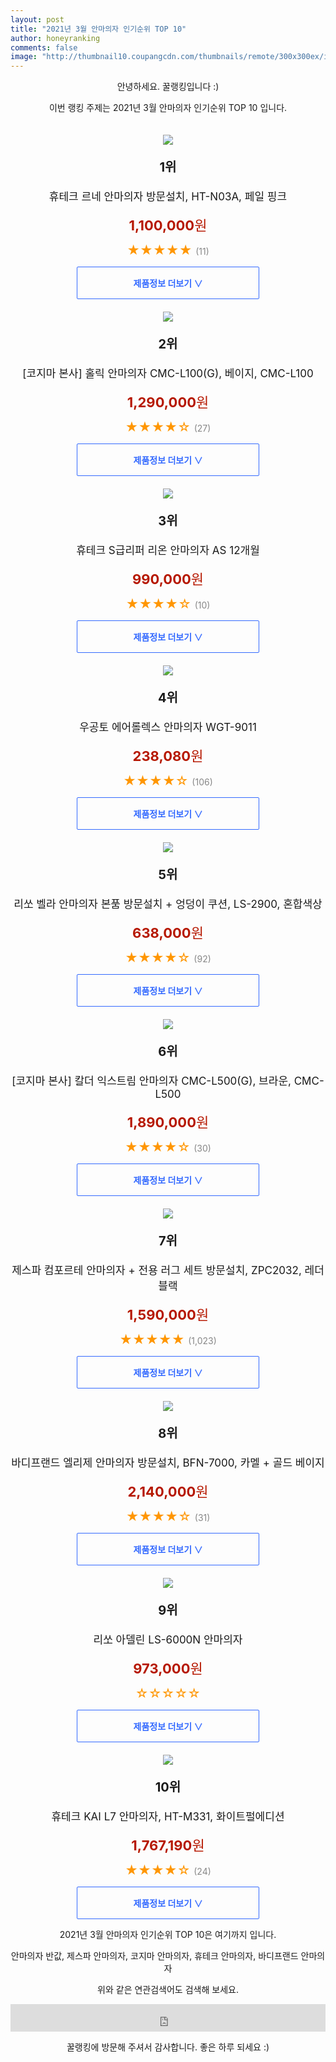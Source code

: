 ```yaml
--- 
layout: post 
title: "2021년 3월 안마의자 인기순위 TOP 10" 
author: honeyranking 
comments: false 
image: "http://thumbnail10.coupangcdn.com/thumbnails/remote/300x300ex/image/retail/images/2020/08/07/18/0/a721b550-3dbd-456b-9d62-3844ce088d0f.jpg" 
--- 
```

<p style="text-align: center;">안녕하세요. 꿀랭킹입니다 :)</p> <p style="text-align: center;">이번 랭킹 주제는 2021년 3월 안마의자 인기순위 TOP 10 입니다.</p><center><img src="http://thumbnail10.coupangcdn.com/thumbnails/remote/300x300ex/image/retail/images/2020/08/07/18/0/a721b550-3dbd-456b-9d62-3844ce088d0f.jpg" style="margin-top:20px" /></center> <p style="text-align: center; font-size: 20px"><b>1위</b></p> <p style="text-align: center; font-size: 17px">휴테크 르네 안마의자 방문설치, HT-N03A, 페일 핑크</p> <p style="text-align: center;"><span style="color: #b61800; font-size: 22px;"><b>1,100,000</b>원</span></p> <p style="text-align: center;"><span style="color: #ff9600; font-size: 20px;">★★★★★ </span><span style="color: #878787;">(11)</span></p> <center><a href="https://coupa.ng/bSN1mH"> <div style="font-size: 14px; display: inline-block; padding: 15px 90px; color: #346aff; border-radius: 2px; border: 1px solid #346aff; cursor: pointer;"><b>제품정보 더보기 &or;</b></div> </a></center><center><img src="http://thumbnail10.coupangcdn.com/thumbnails/remote/300x300ex/image/vendor_inventory/ea08/2a9cb1e27a76d0394ed0e6a577e501fe5e45be205a2222f0d73e60f595b9.jpg" style="margin-top:20px" /></center> <p style="text-align: center; font-size: 20px"><b>2위</b></p> <p style="text-align: center; font-size: 17px">[코지마 본사] 홀릭 안마의자 CMC-L100(G), 베이지, CMC-L100</p> <p style="text-align: center;"><span style="color: #b61800; font-size: 22px;"><b>1,290,000</b>원</span></p> <p style="text-align: center;"><span style="color: #ff9600; font-size: 20px;">★★★★☆ </span><span style="color: #878787;">(27)</span></p> <center><a href="https://coupa.ng/bSN1mI"> <div style="font-size: 14px; display: inline-block; padding: 15px 90px; color: #346aff; border-radius: 2px; border: 1px solid #346aff; cursor: pointer;"><b>제품정보 더보기 &or;</b></div> </a></center><center><img src="http://thumbnail6.coupangcdn.com/thumbnails/remote/300x300ex/image/vendor_inventory/9243/91d857efe159b0bc1ae34725cc0cd30b7216898471c5aea27e8735543b18.jpg" style="margin-top:20px" /></center> <p style="text-align: center; font-size: 20px"><b>3위</b></p> <p style="text-align: center; font-size: 17px">휴테크 S급리퍼 리온 안마의자 AS 12개월</p> <p style="text-align: center;"><span style="color: #b61800; font-size: 22px;"><b>990,000</b>원</span></p> <p style="text-align: center;"><span style="color: #ff9600; font-size: 20px;">★★★★☆ </span><span style="color: #878787;">(10)</span></p> <center><a href="https://coupa.ng/bSN1mK"> <div style="font-size: 14px; display: inline-block; padding: 15px 90px; color: #346aff; border-radius: 2px; border: 1px solid #346aff; cursor: pointer;"><b>제품정보 더보기 &or;</b></div> </a></center><center><img src="http://thumbnail7.coupangcdn.com/thumbnails/remote/300x300ex/image/retail/images/2325815923649-96c7fc83-8e68-4d92-813b-ea3bf44c2004.jpg" style="margin-top:20px" /></center> <p style="text-align: center; font-size: 20px"><b>4위</b></p> <p style="text-align: center; font-size: 17px">우공토 에어롤렉스 안마의자 WGT-9011</p> <p style="text-align: center;"><span style="color: #b61800; font-size: 22px;"><b>238,080</b>원</span></p> <p style="text-align: center;"><span style="color: #ff9600; font-size: 20px;">★★★★☆ </span><span style="color: #878787;">(106)</span></p> <center><a href="https://coupa.ng/bSN1mN"> <div style="font-size: 14px; display: inline-block; padding: 15px 90px; color: #346aff; border-radius: 2px; border: 1px solid #346aff; cursor: pointer;"><b>제품정보 더보기 &or;</b></div> </a></center><center><img src="http://thumbnail9.coupangcdn.com/thumbnails/remote/300x300ex/image/retail/images/2020/04/24/11/9/df0381d6-c178-4f92-9496-40689cffc54a.jpg" style="margin-top:20px" /></center> <p style="text-align: center; font-size: 20px"><b>5위</b></p> <p style="text-align: center; font-size: 17px">리쏘 벨라 안마의자 본품 방문설치 + 엉덩이 쿠션, LS-2900, 혼합색상</p> <p style="text-align: center;"><span style="color: #b61800; font-size: 22px;"><b>638,000</b>원</span></p> <p style="text-align: center;"><span style="color: #ff9600; font-size: 20px;">★★★★☆ </span><span style="color: #878787;">(92)</span></p> <center><a href="https://coupa.ng/bSN1mO"> <div style="font-size: 14px; display: inline-block; padding: 15px 90px; color: #346aff; border-radius: 2px; border: 1px solid #346aff; cursor: pointer;"><b>제품정보 더보기 &or;</b></div> </a></center><center><img src="http://thumbnail8.coupangcdn.com/thumbnails/remote/300x300ex/image/vendor_inventory/e767/0b490a06e0f2433c653d69b4f41758ccc9bf0890de80c23f37396ef0c2de.jpg" style="margin-top:20px" /></center> <p style="text-align: center; font-size: 20px"><b>6위</b></p> <p style="text-align: center; font-size: 17px">[코지마 본사] 칼더 익스트림 안마의자 CMC-L500(G), 브라운, CMC-L500</p> <p style="text-align: center;"><span style="color: #b61800; font-size: 22px;"><b>1,890,000</b>원</span></p> <p style="text-align: center;"><span style="color: #ff9600; font-size: 20px;">★★★★☆ </span><span style="color: #878787;">(30)</span></p> <center><a href="https://coupa.ng/bSN1mP"> <div style="font-size: 14px; display: inline-block; padding: 15px 90px; color: #346aff; border-radius: 2px; border: 1px solid #346aff; cursor: pointer;"><b>제품정보 더보기 &or;</b></div> </a></center><center><img src="http://thumbnail9.coupangcdn.com/thumbnails/remote/300x300ex/image/retail/images/5412547455718-210b234f-61a7-42dd-971d-9755e72b93de.jpg" style="margin-top:20px" /></center> <p style="text-align: center; font-size: 20px"><b>7위</b></p> <p style="text-align: center; font-size: 17px">제스파 컴포르테 안마의자 + 전용 러그 세트 방문설치, ZPC2032, 레더블랙</p> <p style="text-align: center;"><span style="color: #b61800; font-size: 22px;"><b>1,590,000</b>원</span></p> <p style="text-align: center;"><span style="color: #ff9600; font-size: 20px;">★★★★★ </span><span style="color: #878787;">(1,023)</span></p> <center><a href="https://coupa.ng/bSN1mS"> <div style="font-size: 14px; display: inline-block; padding: 15px 90px; color: #346aff; border-radius: 2px; border: 1px solid #346aff; cursor: pointer;"><b>제품정보 더보기 &or;</b></div> </a></center><center><img src="http://thumbnail10.coupangcdn.com/thumbnails/remote/300x300ex/image/retail/images/2020/04/28/18/2/08981d92-c7ea-4884-83f3-9e92c76908cd.jpg" style="margin-top:20px" /></center> <p style="text-align: center; font-size: 20px"><b>8위</b></p> <p style="text-align: center; font-size: 17px">바디프랜드 엘리제 안마의자 방문설치, BFN-7000, 카멜 + 골드 베이지</p> <p style="text-align: center;"><span style="color: #b61800; font-size: 22px;"><b>2,140,000</b>원</span></p> <p style="text-align: center;"><span style="color: #ff9600; font-size: 20px;">★★★★☆ </span><span style="color: #878787;">(31)</span></p> <center><a href="https://coupa.ng/bSN1mW"> <div style="font-size: 14px; display: inline-block; padding: 15px 90px; color: #346aff; border-radius: 2px; border: 1px solid #346aff; cursor: pointer;"><b>제품정보 더보기 &or;</b></div> </a></center><center><img src="http://thumbnail9.coupangcdn.com/thumbnails/remote/300x300ex/image/vendor_inventory/2b8f/53f46e72cd09aa934f04561ced3e8c44ad1941fdc566a257e1cab65a2dcc.jpg" style="margin-top:20px" /></center> <p style="text-align: center; font-size: 20px"><b>9위</b></p> <p style="text-align: center; font-size: 17px">리쏘 아델린 LS-6000N 안마의자</p> <p style="text-align: center;"><span style="color: #b61800; font-size: 22px;"><b>973,000</b>원</span></p> <p style="text-align: center;"><span style="color: #ff9600; font-size: 20px;">☆☆☆☆☆ </span><span style="color: #878787;"></span></p> <center><a href="https://coupa.ng/bSN1m1"> <div style="font-size: 14px; display: inline-block; padding: 15px 90px; color: #346aff; border-radius: 2px; border: 1px solid #346aff; cursor: pointer;"><b>제품정보 더보기 &or;</b></div> </a></center><center><img src="http://thumbnail7.coupangcdn.com/thumbnails/remote/300x300ex/image/retail/images/2020/05/12/18/8/23ae09c9-c585-4721-87d2-e5a3f8c95f52.jpg" style="margin-top:20px" /></center> <p style="text-align: center; font-size: 20px"><b>10위</b></p> <p style="text-align: center; font-size: 17px">휴테크 KAI L7 안마의자, HT-M331, 화이트펄에디션</p> <p style="text-align: center;"><span style="color: #b61800; font-size: 22px;"><b>1,767,190</b>원</span></p> <p style="text-align: center;"><span style="color: #ff9600; font-size: 20px;">★★★★☆ </span><span style="color: #878787;">(24)</span></p> <center><a href="https://coupa.ng/bSN1m8"> <div style="font-size: 14px; display: inline-block; padding: 15px 90px; color: #346aff; border-radius: 2px; border: 1px solid #346aff; cursor: pointer;"><b>제품정보 더보기 &or;</b></div> </a></center> <p style="text-align: center;"> </p> <p style="text-align: center;"> </p> <p style="text-align: center;">2021년 3월 안마의자 인기순위 TOP 10은 여기까지 입니다.</p> <p style="text-align: center;">안마의자 반값, 제스파 안마의자, 코지마 안마의자, 휴테크 안마의자, 바디프랜드 안마의자</p> <p style="text-align: center;">위와 같은 연관검색어도 검색해 보세요.</p> <iframe src="https://coupa.ng/bSaIdo" width="100%" height="44" frameborder="0" scrolling="no" referrerpolicy="unsafe-url"></iframe> <p style="text-align: center;">꿀랭킹에 방문해 주셔서 감사합니다. 좋은 하루 되세요 :)</p>
